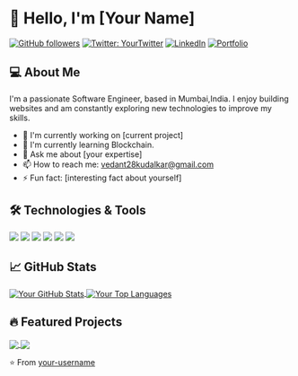 # 👋 Hello, I'm [Your Name]

[![GitHub followers](https://img.shields.io/github/followers/your-username?label=Follow&style=social)](https://github.com/your-username)
[![Twitter: YourTwitter](https://img.shields.io/twitter/follow/your-twitter-handle?style=social)](https://twitter.com/your-twitter-handle)
[![LinkedIn](https://img.shields.io/badge/-LinkedIn-blue?style=flat-square&logo=Linkedin&logoColor=white&link=https://www.linkedin.com/in/your-linkedin/)](https://www.linkedin.com/in/your-linkedin/)
[![Portfolio](https://img.shields.io/badge/-Portfolio-black?style=flat-square&logo=firefox&logoColor=white&link=https://your-portfolio.com/)](https://your-portfolio.com/)

## 💻 About Me

I'm a passionate Software Engineer, based in Mumbai,India. I enjoy building websites and am constantly exploring new technologies to improve my skills.

- 🔭 I'm currently working on [current project]
- 🌱 I'm currently learning Blockchain.
- 💬 Ask me about [your expertise]
- 📫 How to reach me: vedant28kudalkar@gmail.com
- ⚡ Fun fact: [interesting fact about yourself]

## 🛠️ Technologies & Tools

![](https://img.shields.io/badge/Code-JavaScript-informational?style=flat&logo=javascript&logoColor=white&color=2bbc8a)
![](https://img.shields.io/badge/Code-Python-informational?style=flat&logo=python&logoColor=white&color=2bbc8a)
![](https://img.shields.io/badge/Code-React-informational?style=flat&logo=react&logoColor=white&color=2bbc8a)
![](https://img.shields.io/badge/Tools-Docker-informational?style=flat&logo=docker&logoColor=white&color=2bbc8a)
![](https://img.shields.io/badge/Tools-Kubernetes-informational?style=flat&logo=kubernetes&logoColor=white&color=2bbc8a)
![](https://img.shields.io/badge/Cloud-AWS-informational?style=flat&logo=amazon-aws&logoColor=white&color=2bbc8a)

## 📈 GitHub Stats

<a href="https://github.com/your-username">
  <img align="center" src="https://github-readme-stats.vercel.app/api?username=your-username&show_icons=true&line_height=27&count_private=true&title_color=ffffff&text_color=c9cacc&icon_color=2bbc8a&bg_color=1d1f21" alt="Your GitHub Stats" />
</a>
<a href="https://github.com/your-username">
  <img align="center" src="https://github-readme-stats.vercel.app/api/top-langs/?username=your-username&hide=java,html,tex&title_color=ffffff&text_color=c9cacc&icon_color=2bbc8a&bg_color=1d1f21&langs_count=3" alt="Your Top Languages" />
</a>

## 🔥 Featured Projects

<a href="https://github.com/your-username/project-1">
  <img align="center" src="https://github-readme-stats.vercel.app/api/pin/?username=your-username&repo=project-1&title_color=ffffff&text_color=c9cacc&icon_color=2bbc8a&bg_color=1d1f21" />
</a>
<a href="https://github.com/your-username/project-2">
  <img align="center" src="https://github-readme-stats.vercel.app/api/pin/?username=your-username&repo=project-2&title_color=ffffff&text_color=c9cacc&icon_color=2bbc8a&bg_color=1d1f21" />
</a>

⭐️ From [your-username](https://github.com/your-username)
